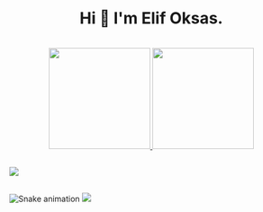 ### 


<h1 align="center"> Hi 👋 I'm Elif Oksas. </h1>
<br>
<div align="center">
<a href="https://github.com/elifoksas">  
<img height="180em" src="https://github-readme-stats.vercel.app/api?username=elifoksas&show_icons=true&theme=dracula&include_all_commits=true&count_private=true"/>  
<img height="180em" src="https://github-readme-stats.vercel.app/api/top-langs/?username=elifoksas&layout=compact&langs_count=7&theme=dracula"/>
</div>
  
  ##  
<div>   
<a href="https://www.linkedin.com/in/elif-oksas/" target="_blank"><img src="https://img.shields.io/badge/-LinkedIn-%230077B5?style=for-the-badge&logo=linkedin&logoColor=white" target="_blank"></a>   
</div>    
  
 ##
  
  
![Snake animation](https://github.com/elifoksas/elifoksas/blob/output/github-contribution-grid-snake.svg)
  <a href="https://github.com/elifoksas">
  <img src="https://shields-io-visitor-counter.herokuapp.com/badge?page=elifoksas.elifoksas&style=for-the-badge">
<a>

